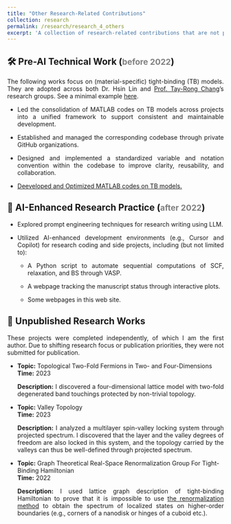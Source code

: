 ```yaml
---
title: "Other Research-Related Contributions"
collection: research
permalink: /research/research_4_others
excerpt: 'A collection of research-related contributions that are not part of formal publications, including tooling, coding infrastructure, AI-assisted workflows, and exploratory projects.'
---
```

<h2>🛠️ Pre-AI Technical Work (<span style="color: gray; font-size: 0.9em;">before 2022</span>)</h2>
<p style="text-align: justify;">The following works focus on (material-specific) tight-binding (TB) models. They are adopted across both Dr. Hsin Lin and <a href="https://scholar.google.com/citations?user=poTBYtAAAAAJ&hl=en-US">Prof. Tay-Rong Chang</a>’s research groups. See a minimal example <a href="https://github.com/Yi-ChunHung/TG3.1_mini-workshop_Apr.29">here</a>.</p>
<ul>
  <li><p style="text-align: justify;">Led the consolidation of MATLAB codes on TB models across projects into a unified framework to support consistent and maintainable development.</p></li>
  <li><p style="text-align: justify;">Established and managed the corresponding codebase through private GitHub organizations.</p></li>
  <li><p style="text-align: justify;">Designed and implemented a standardized variable and notation convention within the codebase to improve clarity, reusability, and collaboration.</p></li>
  <li><p style="text-align: justify;"><a href="/YiChunHung_Physics/matlab_codes">Deeveloped and Optimized MATLAB codes on TB models.</a></p></li>
</ul>

<h2>🤖 AI-Enhanced Research Practice (<span style="color: gray; font-size: 0.9em;">after 2022</span>)</h2>
<ul>
  <li><p style="text-align: justify;">Explored prompt engineering techniques for research writing using LLM.</p></li>
  <li><p style="text-align: justify;">Utilized AI-enhanced development environments (e.g., Cursor and Copilot) for research coding and side projects, including (but not limited to):</p></li>
    <ul>
      <li><p style="text-align: justify;">A Python script to automate sequential computations of SCF, relaxation, and BS through VASP.</p></li>
      <li><p style="text-align: justify;">A webpage tracking the manuscript status through interactive plots.</p></li>
      <li><p style="text-align: justify;">Some webpages in this web site.</p></li>
    </ul>
</ul>

<h2>📄 Unpublished Research Works</h2>
<p style="color: gray; font-size: 0.9em;">
<p style="text-align: justify;">These projects were completed independently, of which I am the first author. Due to shifting research focus or publication priorities, they were not submitted for publication.</p>
</p>
<ul>
  <li>
    <strong>Topic:</strong> Topological Two-Fold Fermions in Two- and Four-Dimensions<br>
    <strong>Time:</strong> 2023<br>
    <p style="text-align: justify;"><strong>Description:</strong> I discovered a four-dimensional lattice model with two-fold degenerated band touchings protected by non-trivial topology.</p>
  </li>
  <li>
    <strong>Topic:</strong> Valley Topology<br>
    <strong>Time:</strong> 2023<br>
    <p style="text-align: justify;"><strong>Description:</strong> I analyzed a multilayer spin-valley locking system through projected spectrum. I discovered that the layer and the valley degrees of freedom are also locked in this system, and the topology carried by the valleys can thus be well-defined through projected spectrum.</p>
  </li>
  <li>
    <strong>Topic:</strong> Graph Theoretical Real-Space Renormalization Group For Tight-Binding Hamiltonian<br>
    <strong>Time:</strong> 2022<br>
    <p style="text-align: justify;"><strong>Description:</strong> I used lattice graph description of tight-binding Hamiltonian to prove that it is impossible to use <a href="https://journals.aps.org/prb/abstract/10.1103/PhysRevB.31.5166">the renormalization method</a> to obtain the spectrum of localized states on higher-order boundaries (e.g., corners of a nanodisk or hinges of a cuboid etc.).</p>
  </li>
</ul>